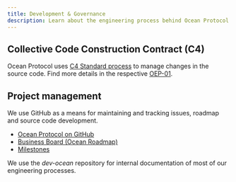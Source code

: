 ```yaml
---
title: Development & Governance
description: Learn about the engineering process behind Ocean Protocol and how you can influence its further development.
---
```


## Collective Code Construction Contract (C4)

Ocean Protocol uses [C4 Standard process](https://github.com/unprotocols/rfc/blob/master/1/README.md) to manage changes in the source code. Find more details in the respective [OEP-01](https://github.com/oceanprotocol/OEPs/tree/master/1).

<repo name="OEPs"></repo>

## Project management

We use GitHub as a means for maintaining and tracking issues, roadmap and source code development.

- [Ocean Protocol on GitHub](https://github.com/oceanprotocol)
- [Business Board (Ocean Roadmap)](https://github.com/oceanprotocol/ocean/projects/1)
- [Milestones](https://github.com/oceanprotocol/ocean/milestones?direction=asc&sort=due_date&state=open)

We use the _dev-ocean_ repository for internal documentation of most of our engineering processes.

<repo name="dev-ocean"></repo>
